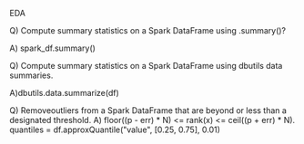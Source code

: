 EDA

Q) Compute summary statistics on a Spark DataFrame using .summary()?

A) spark_df.summary()


Q) Compute summary statistics on a Spark DataFrame using dbutils data summaries.

A)dbutils.data.summarize(df)

Q) Removeoutliers from a Spark DataFrame that are beyond or less than a designated threshold.
A) floor((p - err) * N) <= rank(x) <= ceil((p + err) * N).
   quantiles = df.approxQuantile("value", [0.25, 0.75], 0.01)
